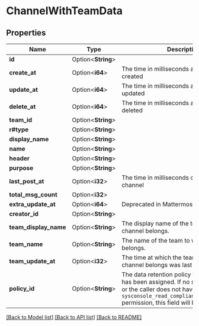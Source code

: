# ChannelWithTeamData

## Properties

Name | Type | Description | Notes
------------ | ------------- | ------------- | -------------
**id** | Option<**String**> |  | [optional]
**create_at** | Option<**i64**> | The time in milliseconds a channel was created | [optional]
**update_at** | Option<**i64**> | The time in milliseconds a channel was last updated | [optional]
**delete_at** | Option<**i64**> | The time in milliseconds a channel was deleted | [optional]
**team_id** | Option<**String**> |  | [optional]
**r#type** | Option<**String**> |  | [optional]
**display_name** | Option<**String**> |  | [optional]
**name** | Option<**String**> |  | [optional]
**header** | Option<**String**> |  | [optional]
**purpose** | Option<**String**> |  | [optional]
**last_post_at** | Option<**i32**> | The time in milliseconds of the last post of a channel | [optional]
**total_msg_count** | Option<**i32**> |  | [optional]
**extra_update_at** | Option<**i64**> | Deprecated in Mattermost 5.0 release | [optional]
**creator_id** | Option<**String**> |  | [optional]
**team_display_name** | Option<**String**> | The display name of the team to which this channel belongs. | [optional]
**team_name** | Option<**String**> | The name of the team to which this channel belongs. | [optional]
**team_update_at** | Option<**i32**> | The time at which the team to which this channel belongs was last updated. | [optional]
**policy_id** | Option<**String**> | The data retention policy to which this team has been assigned. If no such policy exists, or the caller does not have the `sysconsole_read_compliance_data_retention` permission, this field will be null. | [optional]

[[Back to Model list]](../README.md#documentation-for-models) [[Back to API list]](../README.md#documentation-for-api-endpoints) [[Back to README]](../README.md)


